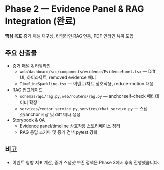# Phase 2 — Evidence Panel & RAG Integration (완료)

**핵심 목표** 증거 패널 재구성, 타임라인·RAG 연동, PDF 인라인 뷰어 도입

## 주요 산출물
- 증거 패널 & 타임라인
  - `web/dashboard/src/components/evidence/EvidencePanel.tsx` — Diff UI, 하이라이트, removed evidence 배너
  - `TimelineSparkline.tsx` — 이벤트/차트 상호작용, reduce-motion 대응
- RAG 업그레이드
  - `schemas/api/rag.py`, `web/routers/rag.py` — anchor·self-check 메타데이터 확장
  - `services/vector_service.py`, `services/chat_service.py` — 스냅샷/anchor 저장 및 diff 메타 생성
- Storybook & QA
  - Evidence panel/timeline 상호작용 스토리베이스 정리
  - RAG 응답 스키마 및 증거 검색 pytest 강화

## 비고
- 이벤트 영향 지표 계산, 증거 스냅샷 보존 정책은 Phase 3에서 후속 진행했습니다.
